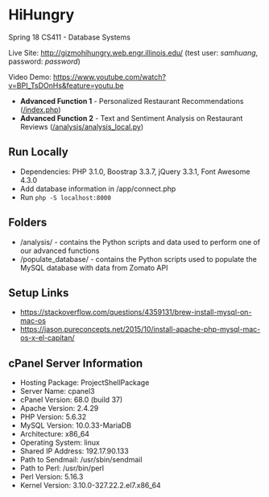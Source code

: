 # HiHungry
Spring 18 CS411 - Database Systems

Live Site: http://gizmohihungry.web.engr.illinois.edu/ (test user: *samhuang*, password: *password*)

Video Demo: https://www.youtube.com/watch?v=BPI_TsDOnHs&feature=youtu.be

- **Advanced Function 1** - Personalized Restaurant Recommendations ([/index.php](index.php))
- **Advanced Function 2** - Text and Sentiment Analysis on Restaurant Reviews ([/analysis/analysis_local.py](analysis/analysis_local.py))

## Run Locally
- Dependencies: PHP 3.1.0, Boostrap 3.3.7, jQuery 3.3.1, Font Awesome 4.3.0
- Add database information in /app/connect.php
- Run `php -S localhost:8000`

## Folders
- /analysis/ - contains the Python scripts and data used to perform one of our advanced functions
- /populate_database/ - contains the Python scripts used to populate the MySQL database with data from Zomato API

## Setup Links
- https://stackoverflow.com/questions/4359131/brew-install-mysql-on-mac-os
- https://jason.pureconcepts.net/2015/10/install-apache-php-mysql-mac-os-x-el-capitan/

## cPanel Server Information
- Hosting Package: ProjectShellPackage
- Server Name:	cpanel3
- cPanel Version:	68.0 (build 37)
- Apache Version:	2.4.29
- PHP Version:	5.6.32
- MySQL Version:	10.0.33-MariaDB
- Architecture:	x86_64
- Operating System:	linux
- Shared IP Address:	192.17.90.133
- Path to Sendmail:	/usr/sbin/sendmail
- Path to Perl:	/usr/bin/perl
- Perl Version:	5.16.3
- Kernel Version:	3.10.0-327.22.2.el7.x86_64
